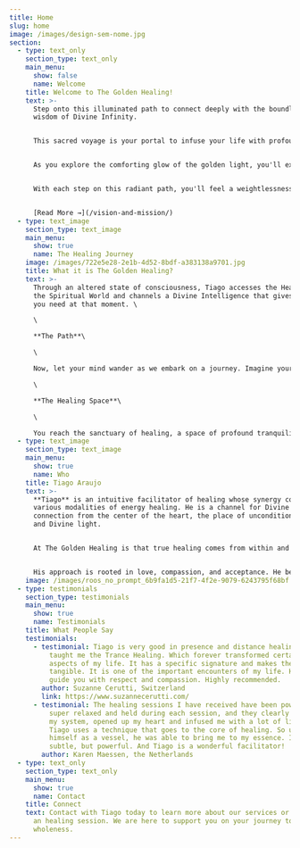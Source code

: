 ```yaml
---
title: Home
slug: home
image: /images/design-sem-nome.jpg
section:
  - type: text_only
    section_type: text_only
    main_menu:
      show: false
      name: Welcome
    title: Welcome to The Golden Healing!
    text: >-
      Step onto this illuminated path to connect deeply with the boundless
      wisdom of Divine Infinity.


      This sacred voyage is your portal to infuse your life with profound happiness and unfiltered joy. Picture yourself wrapped in the warm embrace of love, surrounded by the sweet melodies of laughter and the gentle harmony.


      As you explore the comforting glow of the golden light, you'll experience an overwhelming sense of serenity, heart-centeredness, and an unwavering alignment with your soul's purpose. This harmonious resonance will amplify your intuitive abilities and heighten your awareness of the world around you.


      With each step on this radiant path, you'll feel a weightlessness, as if you're carried effortlessly by a current of ease and grace. Embrace this journey, embrace the golden light, and let it lead you to a life filled with love, joy, and the essence of the Divine. Welcome to a life of ease and flow.


      [Read More →](/vision-and-mission/)
  - type: text_image
    section_type: text_image
    main_menu:
      show: true
      name: The Healing Journey
    image: /images/722e5e28-2e1b-4d52-8bdf-a383138a9701.jpg
    title: What it is The Golden Healing?
    text: >-
      Through an altered state of consciousness, Tiago accesses the Healers in
      the Spiritual World and channels a Divine Intelligence that gives you what
      you need at that moment. \

      \

      **The Path**\

      \

      Now, let your mind wander as we embark on a journey. Imagine yourself in a tranquil forest, where a path unfolds before you, bathed in a gentle, guiding golden light. With each step, you move deeper into the woods and the guiding light grows more brilliant. And then - Golden Light appears ascending towards the sky.\

      \

      **The Healing Space**\

      \

      You reach the sanctuary of healing, a space of profound tranquility and renewal. Here, you can find solace and rejuvenation as a golden aura surrounds you. You reach the sanctuary of healing, a space of profound tranquility and renewal.
  - type: text_image
    section_type: text_image
    main_menu:
      show: true
      name: Who
    title: Tiago Araujo
    text: >-
      **Tiago** is an intuitive facilitator of healing whose synergy comes from
      various modalities of energy healing. He is a channel for Divine
      connection from the center of the heart, the place of unconditional love
      and Divine light. 


      At The Golden Healing is that true healing comes from within and his works with individuals to help them unlock their inner wisdom, connect with their soul, and cultivate a deep sense of inner peace and joy.


      His approach is rooted in love, compassion, and acceptance. He believe that everyone has the power to heal themselves and that he is simply here to facilitate and support you on your journey.
    image: /images/roos_no_prompt_6b9fa1d5-21f7-4f2e-9079-6243795f68bf.png
  - type: testimonials
    section_type: testimonials
    main_menu:
      show: true
      name: Testimonials
    title: What People Say
    testimonials:
      - testimonial: Tiago is very good in presence and distance healing sessions. He
          taught me the Trance Healing. Which forever transformed certain
          aspects of my life. It has a specific signature and makes the energy
          tangible. It is one of the important encounters of my life. He will
          guide you with respect and compassion. Highly recommended.
        author: Suzanne Cerutti, Switzerland
        link: https://www.suzannecerutti.com/
      - testimonial: The healing sessions I have received have been powerful. I felt
          super relaxed and held during each session, and they clearly opened up
          my system, opened up my heart and infused me with a lot of light.
          Tiago uses a technique that goes to the core of healing. So using
          himself as a vessel, he was able to bring me to my essence. It is
          subtle, but powerful. And Tiago is a wonderful facilitator!
        author: Karen Maessen, the Netherlands
  - type: text_only
    section_type: text_only
    main_menu:
      show: true
      name: Contact
    title: Connect
    text: Contact with Tiago today to learn more about our services or to schedule
      an healing session. We are here to support you on your journey to
      wholeness.
---
```

